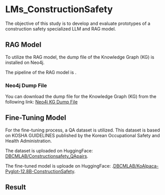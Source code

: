 # LMs_ConstructionSafety
The objective of this study is to develop and evaluate prototypes of a construction safety specialized LLM and RAG model.

## RAG Model
To utilize the RAG model, the dump file of the Knowledge Graph (KG) is installed on Neo4j.

The pipeline of the RAG model is .

### Neo4j Dump File
You can download the dump file for the Knowledge Graph (KG) from the following link:
[Neo4j KG Dump File](https://github.com/juuuungwon/LMs_ConstructionSafety/edit/main/constructionsafety-KG.dump)

## Fine-Tuning Model
For the fine-tuning process, a QA dataset is utilized. This dataset is based on KOSHA GUIDELINES published by the Korean Occupational Safety and Health Administration.

The dataset is uploaded on HuggingFace: [DBCMLAB/Constructionsafety_QApairs](https://huggingface.co/datasets/DBCMLAB/Constructionsafety_QApairs).

The fine-tuned model is uploade on HuggingFace: .[DBCMLAB/KoAlpaca-Pyglot-12.8B-ConstructionSafety](https://huggingface.co/DBCMLAB/KoAlpaca-Pyglot-12.8B-ConstructionSafety).


## Result
